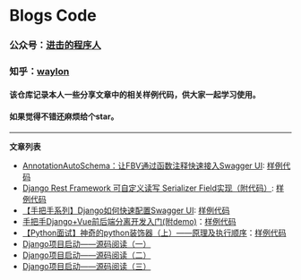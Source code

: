 # Blogs Code
### 公众号：[进击的程序人](https://mp.weixin.qq.com/mp/profile_ext?action=home&__biz=MzIzNjU1NDAwOA==&scene=124)  
### 知乎：[waylon](https://www.zhihu.com/people/Normal-Person)

#### 该仓库记录本人一些分享文章中的相关样例代码，供大家一起学习使用。
#### 如果觉得不错还麻烦给个star。

----
**文章列表**
- [AnnotationAutoSchema：让FBV通过函数注释快速接入Swagger UI](https://mp.weixin.qq.com/s/owmitv33w6ZSCrNQ92AoOg): [样例代码](https://github.com/normal-wls/drf_tools/tree/master/tools/schemas)
- [Django Rest Framework 可自定义读写 Serializer Field实现（附代码）](https://mp.weixin.qq.com/s?__biz=MzIzNjU1NDAwOA==&mid=2247483766&idx=1&sn=8a4aa4c09fe676a71e39960721c5566d&chksm=e8d75301dfa0da17983a008d69c7c57242efb24234671e6f0518d2429f2eab8ccd41e664204a&token=1159889813&lang=zh_CN#rd): [样例代码](https://github.com/normal-wls/drf_tools.git) 
- [【手把手系列】Django如何快速配置Swagger UI](https://mp.weixin.qq.com/s?__biz=MzIzNjU1NDAwOA==&amp;mid=2247483749&amp;idx=1&amp;sn=21c8eb3df5cff465a1ad079117fda59a&amp;chksm=e8d75312dfa0da04f88677b4e4cfcd5e143ede233dc46c55df6e1195fd9a88839adf30be9653&token=405675829&lang=zh_CN#rd): [样例代码](https://github.com/normal-wls/drf_tools.git)
- [手把手Django+Vue前后端分离开发入门(附demo)](https://mp.weixin.qq.com/s?__biz=MzIzNjU1NDAwOA==&mid=2247483654&idx=1&sn=b47294a213b854c19a9584c55f92ab39&chksm=e8d75371dfa0da67ec18c0ffca58c42c14c07e38e1bfe1a0f49a9d1afbd0726e73f6346774be&token=405675829&lang=zh_CN#rd)：[样例代码](./django_demo_with_frontend_and_backend)
- [【Python面试】神奇的python装饰器（上）——原理及执行顺序](https://mp.weixin.qq.com/s?__biz=MzIzNjU1NDAwOA==&mid=2247483666&idx=1&sn=de02f3972372e68581126aae41217c6c&chksm=e8d75365dfa0da7380a67a84996d84d73d94474eccc972dcf7eb6e2221a4aa7e602a9a554185&token=405675829&lang=zh_CN#rd)：[样例代码](./python_decorator)
- [Django项目启动——源码阅读（一）](https://zhuanlan.zhihu.com/p/93578120)
- [Django项目启动——源码阅读（二）](https://zhuanlan.zhihu.com/p/94679262)
- [Django项目启动——源码阅读（三）](https://zhuanlan.zhihu.com/p/97316210)

